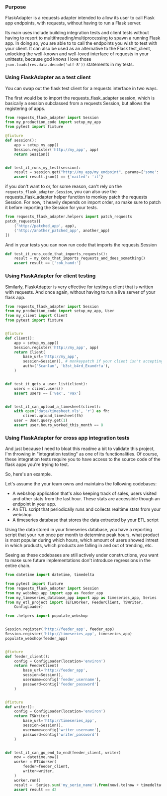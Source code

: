 ### Purpose

FlaskAdapter is a requests adapter intended to allow its user to call Flask app endpoints, with requests, without having to run a Flask server.

Its main uses include building integration tests and client tests without having to resort to multithreading/multiprocessing to spawn a running Flask app. In doing so, you are able to to call the endpoints you wish to test with your client. It can also be used as an alternative to the Flask test_client, unlocking the well-known and well-loved interface of requests in your unittests, because god knows I love those `json.loads(res.data.decode('utf-8'))` statements in my tests.

### Using FlaskAdapter as a test client

You can swap out the flask test client for a requests interface in two ways.

The first would be to import the requests_flask_adapter session, which is basically a session subclassed from a requests Session, but allows the registering of apps.

```python
from requests_flask_adapter import Session
from my_production_code import setup_my_app
from pytest import fixture

@fixture
def session():
    app = setup_my_app()
    Session.register('http://my_app', app)
    return Session()


def test_it_runs_my_test(session):
    result = session.get("http://my_app/my_endpoint", params={'some': 'params'})
    assert result.json() == {'nailed': 'it'}

```

if you don't want to or, for some reason, can't rely on the `requests_flask_adapter.Session`, you can also use the requests_flask_adapter helper function to monkey patch the requests Session. For now, it heavily depends on import order, so make sure to patch it before importing the Session for your tests.

```python
from requests_flask_adapter.helpers import patch_requests
patch_requests([
    ('http://patched_app', app),
    ('http://another_patched_app', another_app)
])

```

And in your tests you can now run code that imports the requests.Session

```python
def test_it_runs_code_that_imports_requests():
    result = my_code_that_imports_requests_and_does_something()
    assert result == [':ok_hand:']

```

### Using FlaskAdapter for client testing

Similarly, FlaskAdapter is very effective for testing a client that is written with requests.
And once again, without having to run a live server of your flask app.

```python
from requests_flask_adapter import Session
from my_production_code import setup_my_app, User
from my_client import Client
from pytest import fixture


@fixture
def client():
    app = setup_my_app()
    Session.register('http://my_app', app)
    return Client(
        base_url='http://my_app',
        session=Session(), # monkeypatch if your client isn't accepting another session.
        auth=('Scanlan', 'b3st_b4rd_Exandr!a'),
    )


def test_it_gets_a_user_list(client):
    users = client.users()
    assert users == ['vex', 'vax']


def test_it_can_upload_a_timesheet(client):
    with open('data/timesheet.xls', 'r') as fh:
        client.upload_timesheet(fh)
    user = User.query.get(1)
    assert user.hours_worked_this_month == 8

```

### Using FlaskAdapter for cross app integration tests

And just because I need to bloat this readme a bit to validate this project, I'm throwing in "integration testing" as one of its functionalities.
Of course, these integration tests require you to have access to the source code of the flask apps you're trying to test.

So, here's an example.

Let's assume the your team owns and maintains the following codebases:
 - A webshop application that's also keeping track of sales, users visited and other stats from the last hour. These stats are accessible though an endpoint in your app.
 - An ETL script that periodically runs and collects realtime stats from your webshop.
 - A timeseries database that stores the data extracted by your ETL script

Using the data stored in your timeseries database, you have a reporting script that your run once per month to determine peak hours, what product is most popular during which hours, which amount of users showed intrest in which products, which products are falling in and out of trending, etc.

Seeing as these codebases are still actively under constructions, you want to make sure future implementations don't introduce regressions in the entire chain.

```python
from datetime import datetime, timedelta

from pytest import fixture
from requests_flask_adapter import Session
from my_webshop_app import app as feeder_app
from my_timeseries_database_app import app as timeseries_app, Series
from my_etl_project import (ETLWorker, FeederClient, TSWriter,
    ConfigLoader)

from .helpers import populate_webshop


Session.register('http://feeder_app', feeder_app)
Session.register('http://timeseries_app', timeseries_app)
populate_webshop(feeder_app)


@fixture
def feeder_client():
    config = ConfigLoader(location='environ')
    return FeederClient(
        base_url='http://feeder_app',
        session=Session(),
        username=config['feeder_username'],
        password=contig['feeder_password']
    )


@fixture
def writer():
    config = ConfigLoader(location='environ')
    return TSWriter(
        base_url='http://timeseries_app',
        session=Session(),
        username=config['writer_username'],
        password=contig['writer_password']
    )


def test_it_can_go_end_to_end(feeder_client, writer)
    now = datetime.now()
    worker = ETLWorker(
        feeder=feeder_client,
        writer=writer,
    )
    worker.run()
    result =  Series.sum('my_serie_name').from(now).to(now + timedelta(days=1))
    assert result == 42

```


